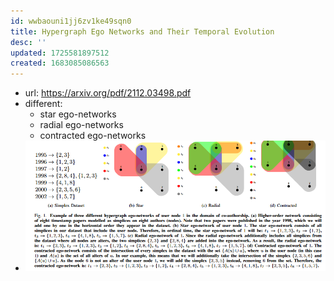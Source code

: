 ```yaml
---
id: wwbaouni1jj6zv1ke49sqn0
title: Hypergraph Ego Networks and Their Temporal Evolution
desc: ''
updated: 1725581897512
created: 1683085086563
---
```


- url: https://arxiv.org/pdf/2112.03498.pdf
- different:
  - star ego-networks
  - radial ego-networks
  - contracted ego-networks
- ![](/assets/images/2023-05-02-20-51-56.png)